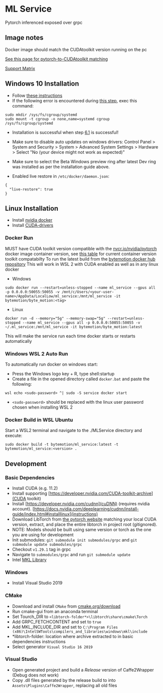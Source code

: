 # ML Service
Pytorch inferenced exposed over grpc

## Image notes
Docker image should match the CUDAtoolkit version running on the pc

[See this page for pytorch-to-CUDAtoolkit matching](https://docs.nvidia.com/deeplearning/frameworks/pytorch-release-notes/index.html)

[Support Matrix](https://docs.nvidia.com/deeplearning/frameworks/support-matrix/index.html)

## Windows 10 Installation
- Follow [these instructions](https://docs.nvidia.com/CUDA/wsl-user-guide/index.html)
- If the following error is encountered during [this step](https://docs.nvidia.com/CUDA/wsl-user-guide/index.html#running-containers), exec this command:

```
sudo mkdir /sys/fs/cgroup/systemd
sudo mount -t cgroup -o none,name=systemd cgroup /sys/fs/cgroup/systemd
```
- Installation is successful when step [6.1](https://docs.nvidia.com/CUDA/wsl-user-guide/index.html#running-simple-containers) is successful!
- Make sure to disable auto updates on windows drivers:
    Control Panel > System and Security > System > Advanced System Settings > Hardware > Select "No (your device might not work as expected)"

- Make sure to select the Beta Windows preview ring after latest Dev ring was installed as per the installation guide above.

- Enabled live restore in `/etc/docker/daemon.json`:
```
{
  "live-restore": true
}
```

## Linux Installation
- Install [nvidia docker](https://docs.nvidia.com/datacenter/cloud-native/container-toolkit/install-guide.html#docker)
- Install [CUDA-drivers](https://docs.nvidia.com/datacenter/tesla/tesla-installation-notes/index.html)


### Docker Run
MUST have CUDA toolkit version compatible with the [nvcr.io/nvidia/pytorch](https://ngc.nvidia.com/catalog/containers/nvidia:pytorch) docker image container version, see [this table](https://docs.nvidia.com/deeplearning/frameworks/support-matrix/index.html) for current container version toolkit compatabilty
To run the latest build from the [bytemotion docker hub repository](https://registry.hub.docker.com/repository/docker/bytemotion/ml_service)
This will work in WSL 2 with CUDA enabled as well as in any linux docker
- Windows
```
sudo docker run --restart=unless-stopped --name ml_service --gpus all -p 0.0.0.0:50055:50055 -v /mnt/c/Users/<your-user-name>/AppData/LocalLow/ml_service:/mnt/ml_service -it bytemotion/byte_motion:<tag>
```
- Linux
```
docker run -d --memory="5g" --memory-swap="5g" --restart=unless-stopped --name ml_service --gpus all -p 0.0.0.0:50055:50055 -v ~/.ml_service:/mnt/ml_service -it bytemotion/byte_motion:latest
```

This will make the service run each time docker starts or restarts automatically

### Windows WSL 2 Auto Run
To automatically run docker on windows start:
- Press the Windows logo key + R, type shell:startup
- Create a file in the opened directory called `docker.bat` and paste the following:

```
wsl echo <sudo-password> ^| sudo -S service docker start
```
- `<sudo-password>` should be replaced with the linux user password chosen when installing WSL 2


### Docker Build in WSL Ubuntu
Start a WSL2 terminal and navigate to the ./MLService directory and execute:
```
sudo docker build -t bytemotion/ml_service:latest -t bytemotion/ml_service:<version> .
```

## Development

### Basic Dependencies
- Install CUDA (e.g. 11.2)
- Install supporting [https://developer.nvidia.com/CUDA-toolkit-archive](CUDA toolkit)
- Install [https://developer.nvidia.com/cudnn](cuDNN) (requires nvidia account). [https://docs.nvidia.com/deeplearning/cudnn/install-guide/index.html#installlinux](instructions)
- Download LibTorch from [the pytorch website](https://pytorch.org/get-started/locally/) matching your local CUDA version, extract, and place the entire libtorch in project root (gitignored).
- NOTE: Models should be built using same version or torch as the one you are using for development
- Init submodules: `git submodule init submodules/grpc` and `git submodule update submodules/grpc`
- Checkout `v1.29.1` tag in grpc
- Navigate to `submodules/grpc` and run `git submodule update`
- Intel [MKL Library](https://software.seek.intel.com/performance-libraries)

### Windows
- Install Visual Studio 2019

### CMake
- Download and install `CMake` from [cmake.org/download](https://cmake.org/download/)
- Run cmake-gui from an anaconda terminal
- Set Tourch_DIR to `<libtorch-folder*>\libtorch\share\cmake\Torch`
- Add GRPC_FETCHCONTENT and set to `true`
- Add MKL_INCLUDE_DIR and set to `C:\Program Files (x86)\IntelSWTools\compilers_and_libraries\windows\mkl\include`
- *libtorch-folder: location where archive extracted to in basic dependencies instructions
- Select generator `Visual Studio 16 2019`

### Visual Studio
- Open generated project and build a _Release_ version of Caffe2Wrapper (Debug does not work)
- Copy .dll files generated by the release build to into `Assets\Plugins\Caffe2Wrapper`, replacing all old files
